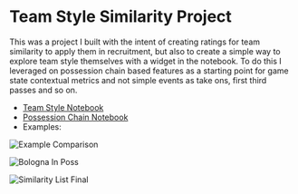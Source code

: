 # Team Style Similarity Project
This was a project I built with the intent of creating ratings for team similarity to apply them in recruitment, but also to create a simple way to explore team style themselves with a widget in the notebook. To do this I leveraged on possession chain based features as a starting point for game state contextual metrics and not simple events as take ons, first third passes and so on. 

- [Team Style Notebook](https://gibranium.github.io/teamstyle/STYLE-SIMILARITY-TEAMS.html)
- [Possession Chain Notebook](https://gibranium.github.io/teamstyle/POSSESSION-CHAIN.html)
- Examples:

![Example Comparison](https://github.com/user-attachments/assets/3352abb5-3e6f-4bb8-abfe-9b102b195dbe)

![Bologna In Poss](https://github.com/user-attachments/assets/5627bff3-2efd-4fff-a9a2-f57da32251f3)

![Similarity List Final](https://github.com/user-attachments/assets/f41e34d8-c89f-445a-8b5e-3e9581b9dd29)
